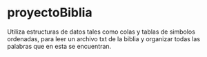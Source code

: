 # proyectoBiblia
Utiliza estructuras de datos tales como colas y tablas de simbolos ordenadas, para leer un archivo txt de la biblia y organizar todas las palabras que en esta se encuentran. 
